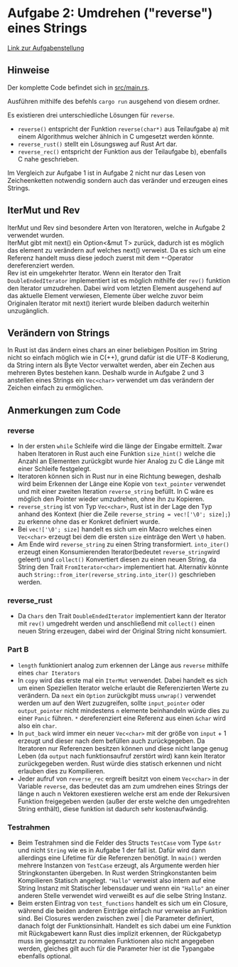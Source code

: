 # Aufgabe 2: Umdrehen ("reverse") eines Strings
[Link zur Aufgabenstellung](https://sulzmann.github.io/SoftwareProjekt/schein.html#(4))

## Hinweise

Der komplette Code befindet sich in [src/main.rs](src/main.rs).

Ausführen mithilfe des befehls `cargo run` ausgehend von diesem ordner.

Es existieren drei unterschiedliche Lösungen für `reverse`.
- `reverse()` entspricht der Funktion `reverse(char*)` aus Teilaufgabe a) mit einem Algorithmus welcher ählnich in C umgesetzt werden könnte.
- `reverse_rust()` stellt ein Lösungsweg auf Rust Art dar.
- `reverse_rec()` entspricht der Funktion aus der Teilaufgabe b), ebenfalls C nahe geschrieben.

Im Vergleich zur Aufgabe 1 ist in Aufgabe 2 nicht nur das Lesen von Zeicheenketten notwendig sondern auch das veränder und erzeugen eines Strings.


## IterMut und Rev
IterMut und Rev sind besondere Arten von Iteratoren, welche in Aufgabe 2 verwendet wurden.  
IterMut gibt mit next() ein Option<&mut T> zurück, dadurch ist es möglich das element zu verändern auf welches next() verweist. Da es sich um eine Referenz handelt muss diese jedoch zuerst mit dem `*`-Operator dereferenziert werden.  
Rev ist ein umgekehrter Iterator. Wenn ein Iterator den Trait `DoubleEndedIterator` implementiert ist es möglich mithilfe der `rev()` funktion den Iterator umzudrehen. Dabei wird vom letzten Element ausgehend auf das aktuelle Element verwiesen, Elemente über welche zuvor beim Originalen Iterator mit next() iteriert wurde bleiben dadurch weiterhin unzugänglich.

## Verändern von Strings
In Rust ist das ändern eines chars an einer beliebigen Position im String nicht so einfach möglich wie in C(++), grund dafür ist die UTF-8 Kodierung, da String intern als Byte Vector verwaltet werden, aber ein Zechen aus mehreren Bytes bestehen kann. Deshalb wurde in Aufgabe 2 und 3 anstellen eines Strings ein `Vec<char>` verwendet um das verändern der Zeichen einfach zu ermöglichen.

## Anmerkungen zum Code
### reverse
- In der ersten `while` Schleife wird die länge der Eingabe ermittelt. Zwar haben Iteratoren in Rust auch eine Funktion `size_hint()` welche die Anzahl an Elementen zurückgibt wurde hier Analog zu C die Länge mit einer Schleife festgelegt.
- Iteratoren können sich in Rust nur in eine Richtung bewegen, deshalb wird beim Erkennen der Länge eine Kopie von `text_pointer` verwendet und mit einer zweiten Iteration `reverse_string` befüllt. In C wäre es möglich den Pointer wieder umzudrehen, ohne ihn zu Kopieren.
- `reverse_string` ist von Typ `Vec<char>`, Rust ist in der Lage den Typ anhand des Kontext (hier die Zeile `reverse_string = vec!['\0'; size];`) zu erkenne ohne das er Konkret definiert wurde.
- Bei `vec!['\0'; size]` handelt es sich um ein Macro welches einen `Vec<char>` erzeugt bei dem die ersten `size` einträge den Wert `\0` haben.
- Am Ende wird `reverse_string` zu einen String transformiert. `into_iter()` erzeugt einen Konsumierenden Iterator(bedeutet `reverse_string`wird geleert) und `collect()` Konvertiert diesen zu einen neuen String, da String den Trait  `FromIterator<char>` implementiert hat. Alternativ könnte auch `String::from_iter(reverse_string.into_iter())` geschrieben werden.

### reverse_rust
- Da `Chars` den Trait `DoubleEndedIterator` implementiert kann der Iterator mit `rev()` umgedreht werden und anschließend mit `collect()` einen neuen String erzeugen, dabei wird der Original String nicht konsumiert.

### Part B
- `length` funktioniert analog zum erkennen der Länge aus `reverse` mithilfe eines `char Iterators`
- In `copy` wird das erste mal ein `IterMut` verwendet. Dabei handelt es sich um einen Speziellen Iterator welche erlaubt die Referenzierten Werte zu verändern. Da `next` ein `Option` zurückgibt muss `unwrap()` verwendet werden um auf den Wert zuzugreifen, sollte `input_pointer` oder `output_pointer` nicht mindestens `n` elemente beinhandeln würde dies zu einer `Panic` führen. `*` dereferenziert eine Referenz aus einen `&char` wird also ein `char`.  
- In `put_back` wird immer ein neuer `Vec<char>` mit der größe von `input` + 1 erzeugt und dieser nach dem befüllen auch zurückgegeben. Da Iteratoren nur Referenzen besitzen können und diese nicht lange genug Leben (da `output` nach funktionsaufruf zerstört wird) kann kein Iterator zurückgegeben werden. Rust würde dies statisch erkennen und nicht erlauben dies zu Kompilieren.
- Jeder aufruf von `reverse_rec` ergreift besitzt von einem `Vec<char>` in der Variable `reverse`, das bedeutet das am zum umdrehen eines Strings der länge n auch n Vektoren exestieren welche erst am ende der Rekursiven Funktion freigegeben werden (außer der erste welche den umgedrehten String enthält), diese funktion ist dadurch sehr kostenaufwändig.

### Testrahmen
- Beim Testrahmen sind die Felder des Structs `TestCase` vom Type `&str` und nicht `String` wie es in Aufgabe 1 der fall ist. Dafür wird dann allerdings eine Lifetime für die Referenzen benötigt. In `main()` werden mehrere Instanzen von `TestCase` erzeugt, als Argumente werden hier Stringkonstanten übergeben. In Rust werden Stringkonstanten beim Kompilieren Statisch angelegt. `"Hallo"` verweist also intern auf eine String Instanz mit Statischer lebensdauer und wenn ein `"Hallo"` an einer anderen Stelle verwendet wird verweißt es auf die selbe String Instanz.
- Beim ersten Eintrag von `test_functions` handelt es sich um ein Closure, während die beiden anderen Einträge einfach nur verweise an Funktion sind. Bei Closures werden zwischen zwei | die Parameter definiert, danach folgt der Funktionsinhalt. Handelt es sich dabei um eine Funktion mit Rückgabewert kann Rust dies implizit erkennen, der Rückgabetyp muss im gegensatzt zu normalen Funktionen also nicht angegeben werden, gleiches gilt auch für die Parameter hier ist die Typangabe ebenfalls optional.
